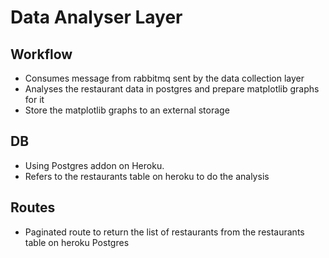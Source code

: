 # Data Analyser Layer

## Workflow
* Consumes message from rabbitmq sent by the data collection layer
* Analyses the restaurant data in postgres and prepare matplotlib graphs for it
* Store the matplotlib graphs to an external storage

## DB
* Using Postgres addon on Heroku.
* Refers to the restaurants table on heroku to do the analysis

## Routes
* Paginated route to return the list of restaurants from the restaurants table on heroku Postgres